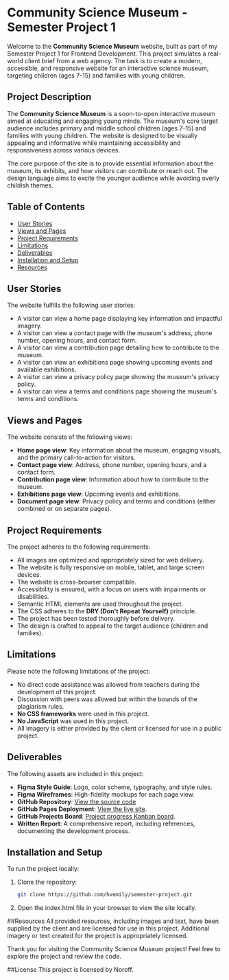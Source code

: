 # Community Science Museum - Semester Project 1

Welcome to the **Community Science Museum** website, built as part of my Semester Project 1 for Frontend Development. This project simulates a real-world client brief from a web agency. The task is to create a modern, accessible, and responsive website for an interactive science museum, targeting children (ages 7-15) and families with young children.

## Project Description

The **Community Science Museum** is a soon-to-open interactive museum aimed at educating and engaging young minds. The museum's core target audience includes primary and middle school children (ages 7-15) and families with young children. The website is designed to be visually appealing and informative while maintaining accessibility and responsiveness across various devices.

The core purpose of the site is to provide essential information about the museum, its exhibits, and how visitors can contribute or reach out. The design language aims to excite the younger audience while avoiding overly childish themes.

## Table of Contents

- [User Stories](#user-stories)
- [Views and Pages](#views-and-pages)
- [Project Requirements](#project-requirements)
- [Limitations](#limitations)
- [Deliverables](#deliverables)
- [Installation and Setup](#installation-and-setup)
- [Resources](#resources)

## User Stories

The website fulfills the following user stories:

- A visitor can view a home page displaying key information and impactful imagery.
- A visitor can view a contact page with the museum's address, phone number, opening hours, and contact form.
- A visitor can view a contribution page detailing how to contribute to the museum.
- A visitor can view an exhibitions page showing upcoming events and available exhibitions.
- A visitor can view a privacy policy page showing the museum's privacy policy.
- A visitor can view a terms and conditions page showing the museum's terms and conditions.

## Views and Pages

The website consists of the following views:

- **Home page view**: Key information about the museum, engaging visuals, and the primary call-to-action for visitors.
- **Contact page view**: Address, phone number, opening hours, and a contact form.
- **Contribution page view**: Information about how to contribute to the museum.
- **Exhibitions page view**: Upcoming events and exhibitions.
- **Document page view**: Privacy policy and terms and conditions (either combined or on separate pages).

## Project Requirements

The project adheres to the following requirements:

- All images are optimized and appropriately sized for web delivery.
- The website is fully responsive on mobile, tablet, and large screen devices.
- The website is cross-browser compatible.
- Accessibility is ensured, with a focus on users with impairments or disabilities.
- Semantic HTML elements are used throughout the project.
- The CSS adheres to the **DRY (Don't Repeat Yourself)** principle.
- The project has been tested thoroughly before delivery.
- The design is crafted to appeal to the target audience (children and families).

## Limitations

Please note the following limitations of the project:

- No direct code assistance was allowed from teachers during the development of this project.
- Discussion with peers was allowed but within the bounds of the plagiarism rules.
- **No CSS frameworks** were used in this project.
- **No JavaScript** was used in this project.
- All imagery is either provided by the client or licensed for use in a public project.

## Deliverables

The following assets are included in this project:

- **Figma Style Guide**: Logo, color scheme, typography, and style rules.
- **Figma Wireframes**: High-fidelity mockups for each page view.
- **GitHub Repository**: [View the source code](https://github.com/hvemily/Semester-project)
- **GitHub Pages Deployment**: [View the live site](https://hvemily.github.io/Semester-project/).
- **GitHub Projects Board**: [Project progress Kanban board](https://github.com/users/hvemily/projects/3).
- **Written Report**: A comprehensive report, including references, documenting the development process.

## Installation and Setup

To run the project locally:

1. Clone the repository:
   ```bash
   git clone https://github.com/hvemily/semester-project.git
2. Open the index.html file in your browser to view the site locally.


##Resources
All provided resources, including images and text, have been supplied by the client and are licensed for use in this project. Additional imagery or text created for the project is appropriately licensed.

Thank you for visiting the Community Science Museum project! Feel free to explore the project and review the code.

##License 
This project is licensed by Noroff. 

